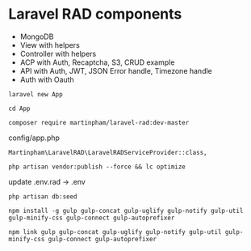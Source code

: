 # Laravel RAD components

- MongoDB
- View with helpers
- Controller with helpers
- ACP with Auth, Recaptcha, S3, CRUD example
- API with Auth, JWT, JSON Error handle, Timezone handle
- Auth with Oauth

```
laravel new App
```

```
cd App
```

```
composer require martinpham/laravel-rad:dev-master
```

config/app.php
```
Martinpham\LaravelRAD\LaravelRADServiceProvider::class,
```

```
php artisan vendor:publish --force && lc optimize
```

update .env.rad -> .env

```
php artisan db:seed
```

```
npm install -g gulp gulp-concat gulp-uglify gulp-notify gulp-util gulp-minify-css gulp-connect gulp-autoprefixer
```

```
npm link gulp gulp-concat gulp-uglify gulp-notify gulp-util gulp-minify-css gulp-connect gulp-autoprefixer
```